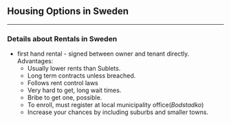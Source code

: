 ## Housing Options in Sweden
---

### Details about Rentals in Sweden
* first hand rental - signed between owner and tenant directly. Advantages:
    * Usually lower rents than Sublets.
    * Long term contracts unless breached.
    * Follows rent control laws
    * Very hard to get, long wait times.
    * Bribe to get one, possible.
    * To enroll, must register at local municipality office(*Bodstadko*)
    * Increase your chances by including suburbs and smaller towns.

